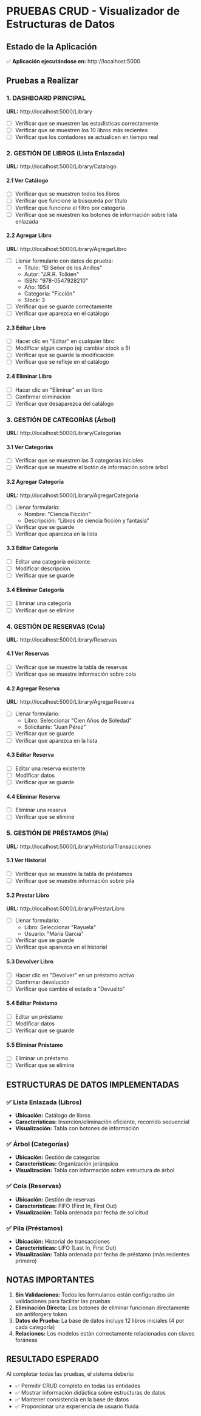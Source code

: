 # PRUEBAS CRUD - Visualizador de Estructuras de Datos

## Estado de la Aplicación
✅ **Aplicación ejecutándose en:** http://localhost:5000

## Pruebas a Realizar

### 1. DASHBOARD PRINCIPAL
**URL:** http://localhost:5000/Library
- [ ] Verificar que se muestren las estadísticas correctamente
- [ ] Verificar que se muestren los 10 libros más recientes
- [ ] Verificar que los contadores se actualicen en tiempo real

### 2. GESTIÓN DE LIBROS (Lista Enlazada)
**URL:** http://localhost:5000/Library/Catalogo

#### 2.1 Ver Catálogo
- [ ] Verificar que se muestren todos los libros
- [ ] Verificar que funcione la búsqueda por título
- [ ] Verificar que funcione el filtro por categoría
- [ ] Verificar que se muestren los botones de información sobre lista enlazada

#### 2.2 Agregar Libro
**URL:** http://localhost:5000/Library/AgregarLibro
- [ ] Llenar formulario con datos de prueba:
  - Título: "El Señor de los Anillos"
  - Autor: "J.R.R. Tolkien"
  - ISBN: "978-0547928210"
  - Año: 1954
  - Categoría: "Ficción"
  - Stock: 3
- [ ] Verificar que se guarde correctamente
- [ ] Verificar que aparezca en el catálogo

#### 2.3 Editar Libro
- [ ] Hacer clic en "Editar" en cualquier libro
- [ ] Modificar algún campo (ej: cambiar stock a 5)
- [ ] Verificar que se guarde la modificación
- [ ] Verificar que se refleje en el catálogo

#### 2.4 Eliminar Libro
- [ ] Hacer clic en "Eliminar" en un libro
- [ ] Confirmar eliminación
- [ ] Verificar que desaparezca del catálogo

### 3. GESTIÓN DE CATEGORÍAS (Árbol)
**URL:** http://localhost:5000/Library/Categorias

#### 3.1 Ver Categorías
- [ ] Verificar que se muestren las 3 categorías iniciales
- [ ] Verificar que se muestre el botón de información sobre árbol

#### 3.2 Agregar Categoría
**URL:** http://localhost:5000/Library/AgregarCategoria
- [ ] Llenar formulario:
  - Nombre: "Ciencia Ficción"
  - Descripción: "Libros de ciencia ficción y fantasía"
- [ ] Verificar que se guarde
- [ ] Verificar que aparezca en la lista

#### 3.3 Editar Categoría
- [ ] Editar una categoría existente
- [ ] Modificar descripción
- [ ] Verificar que se guarde

#### 3.4 Eliminar Categoría
- [ ] Eliminar una categoría
- [ ] Verificar que se elimine

### 4. GESTIÓN DE RESERVAS (Cola)
**URL:** http://localhost:5000/Library/Reservas

#### 4.1 Ver Reservas
- [ ] Verificar que se muestre la tabla de reservas
- [ ] Verificar que se muestre información sobre cola

#### 4.2 Agregar Reserva
**URL:** http://localhost:5000/Library/AgregarReserva
- [ ] Llenar formulario:
  - Libro: Seleccionar "Cien Años de Soledad"
  - Solicitante: "Juan Pérez"
- [ ] Verificar que se guarde
- [ ] Verificar que aparezca en la lista

#### 4.3 Editar Reserva
- [ ] Editar una reserva existente
- [ ] Modificar datos
- [ ] Verificar que se guarde

#### 4.4 Eliminar Reserva
- [ ] Eliminar una reserva
- [ ] Verificar que se elimine

### 5. GESTIÓN DE PRÉSTAMOS (Pila)
**URL:** http://localhost:5000/Library/HistorialTransacciones

#### 5.1 Ver Historial
- [ ] Verificar que se muestre la tabla de préstamos
- [ ] Verificar que se muestre información sobre pila

#### 5.2 Prestar Libro
**URL:** http://localhost:5000/Library/PrestarLibro
- [ ] Llenar formulario:
  - Libro: Seleccionar "Rayuela"
  - Usuario: "María García"
- [ ] Verificar que se guarde
- [ ] Verificar que aparezca en el historial

#### 5.3 Devolver Libro
- [ ] Hacer clic en "Devolver" en un préstamo activo
- [ ] Confirmar devolución
- [ ] Verificar que cambie el estado a "Devuelto"

#### 5.4 Editar Préstamo
- [ ] Editar un préstamo
- [ ] Modificar datos
- [ ] Verificar que se guarde

#### 5.5 Eliminar Préstamo
- [ ] Eliminar un préstamo
- [ ] Verificar que se elimine

## ESTRUCTURAS DE DATOS IMPLEMENTADAS

### ✅ Lista Enlazada (Libros)
- **Ubicación:** Catálogo de libros
- **Características:** Inserción/eliminación eficiente, recorrido secuencial
- **Visualización:** Tabla con botones de información

### ✅ Árbol (Categorías)
- **Ubicación:** Gestión de categorías
- **Características:** Organización jerárquica
- **Visualización:** Tabla con información sobre estructura de árbol

### ✅ Cola (Reservas)
- **Ubicación:** Gestión de reservas
- **Características:** FIFO (First In, First Out)
- **Visualización:** Tabla ordenada por fecha de solicitud

### ✅ Pila (Préstamos)
- **Ubicación:** Historial de transacciones
- **Características:** LIFO (Last In, First Out)
- **Visualización:** Tabla ordenada por fecha de préstamo (más recientes primero)

## NOTAS IMPORTANTES

1. **Sin Validaciones:** Todos los formularios están configurados sin validaciones para facilitar las pruebas
2. **Eliminación Directa:** Los botones de eliminar funcionan directamente sin antiforgery token
3. **Datos de Prueba:** La base de datos incluye 12 libros iniciales (4 por cada categoría)
4. **Relaciones:** Los modelos están correctamente relacionados con claves foráneas

## RESULTADO ESPERADO

Al completar todas las pruebas, el sistema debería:
- ✅ Permitir CRUD completo en todas las entidades
- ✅ Mostrar información didáctica sobre estructuras de datos
- ✅ Mantener consistencia en la base de datos
- ✅ Proporcionar una experiencia de usuario fluida 